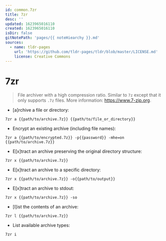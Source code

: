 ```yaml
---
id: common.7zr
title: 7zr
desc: ''
updated: 1623965016110
created: 1623965016110
isDir: false
gitNotePath: 'pages/{{ noteHiearchy }}.md'
sources:
  - name: tldr-pages
    url: 'https://github.com/tldr-pages/tldr/blob/master/LICENSE.md'
    license: Creative Commons
---
```

# 7zr

> File archiver with a high compression ratio.
> Similar to `7z` except that it only supports `.7z` files.
> More information: <https://www.7-zip.org>.

- [a]rchive a file or directory:

`7zr a {{path/to/archive.7z}} {{path/to/file_or_directory}}`

- Encrypt an existing archive (including file names):

`7zr a {{path/to/encrypted.7z}} -p{{password}} -mhe=on {{path/to/archive.7z}}`

- E[x]tract an archive preserving the original directory structure:

`7zr x {{path/to/archive.7z}}`

- E[x]tract an archive to a specific directory:

`7zr x {{path/to/archive.7z}} -o{{path/to/output}}`

- E[x]tract an archive to stdout:

`7zr x {{path/to/archive.7z}} -so`

- [l]ist the contents of an archive:

`7zr l {{path/to/archive.7z}}`

- List available archive types:

`7zr i`

